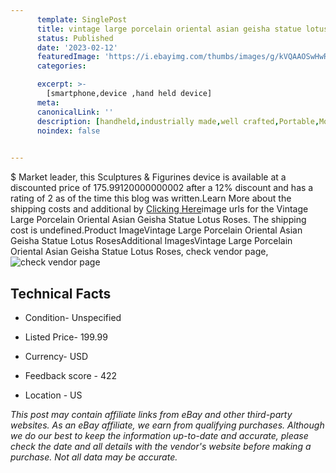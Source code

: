 ```yaml
---
      template: SinglePost
      title: vintage large porcelain oriental asian geisha statue lotus roses
      status: Published
      date: '2023-02-12'
      featuredImage: 'https://i.ebayimg.com/thumbs/images/g/kVQAAOSwHwRi~--f/s-l225.jpg'
      categories: 

      excerpt: >-
        [smartphone,device ,hand held device]
      meta:
      canonicalLink: ''
      description: [handheld,industrially made,well crafted,Portable,Mobile,Compact,Convenient,Lightweight,Maneuverable,Man-portable,Miniature,Carriable,Hand-held,Light,Holdable,Transportable,Mobile device,Pocket-sized,On-the-go,Wireless,Cordless,Compact size,Convenient size, smartphone,device ,hand held device]
      noindex: false

        
---
```

$
    Market leader, this Sculptures & Figurines device is available at a discounted price of 175.99120000000002 after a 12% discount and has a rating of 2 as of the time this blog was written.Learn More about the shipping costs and additional by [Clicking Here](https://www.ebay.com/itm/295292610266?hash=item44c0cfa6da%3Ag%3AkVQAAOSwHwRi%7E--f&mkevt=1&mkcid=1&mkrid=711-53200-19255-0&campid=%253CePNCampaignId%253E&customid=%253CreferenceId%253E&toolid=10049)image urls for the Vintage Large Porcelain Oriental Asian Geisha Statue Lotus Roses. The shipping cost is undefined.Product ImageVintage Large Porcelain Oriental Asian Geisha Statue Lotus RosesAdditional ImagesVintage Large Porcelain Oriental Asian Geisha Statue Lotus Roses, check vendor page, ![check vendor page](https://origin-galleryplus.ebayimg.com/ws/web/295292610266_2_0_1/225x225.jpg,https://origin-galleryplus.ebayimg.com/ws/web/295292610266_3_0_1/225x225.jpg,https://origin-galleryplus.ebayimg.com/ws/web/295292610266_4_0_1/225x225.jpg,https://origin-galleryplus.ebayimg.com/ws/web/295292610266_5_0_1/225x225.jpg,https://origin-galleryplus.ebayimg.com/ws/web/295292610266_6_0_1/225x225.jpg,https://origin-galleryplus.ebayimg.com/ws/web/295292610266_7_0_1/225x225.jpg,https://origin-galleryplus.ebayimg.com/ws/web/295292610266_8_0_1/225x225.jpg,https://origin-galleryplus.ebayimg.com/ws/web/295292610266_9_0_1/225x225.jpg,https://origin-galleryplus.ebayimg.com/ws/web/295292610266_10_0_1/225x225.jpg,https://origin-galleryplus.ebayimg.com/ws/web/295292610266_11_0_1/225x225.jpg,https://origin-galleryplus.ebayimg.com/ws/web/295292610266_12_0_1/225x225.jpg)
    
    

 ## Technical Facts 



     
      

 - Condition- Unspecified 


      

 - Listed Price- 199.99 


      

 - Currency- USD 


      

 - Feedback score - 422 


      

 - Location - US 


      
      

 *_This post may contain affiliate links from eBay and other third-party websites. As an eBay affiliate, we earn from qualifying purchases. Although we do our best to keep the information up-to-date and accurate, please check the date and all details with the vendor's website before making a purchase. Not all data may be accurate._*



    
    
    
    
    